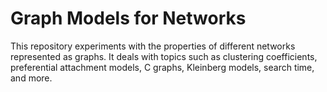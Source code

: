 # Graph Models for Networks

This repository experiments with the properties of different networks represented as graphs. It deals with topics such as clustering coefficients, preferential attachment models, C graphs, Kleinberg models, search time, and more.